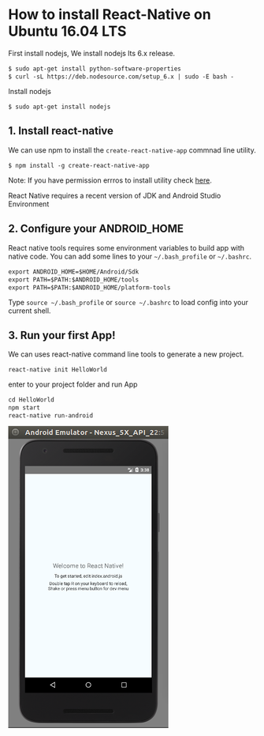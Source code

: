 # How to install React-Native on Ubuntu 16.04 LTS

First install nodejs, We install nodejs lts 6.x release.

```
$ sudo apt-get install python-software-properties
$ curl -sL https://deb.nodesource.com/setup_6.x | sudo -E bash -
```

Install nodejs
```
$ sudo apt-get install nodejs
```

## 1. Install react-native
We can use npm to install the ```create-react-native-app``` commnad line utility.
```
$ npm install -g create-react-native-app
```
Note: If you have permission errros to install utility check [here](https://gist.github.com/Dauzy/ccc46f72028e121bb67462173971cfeb).

React Native requires a recent version of JDK and Android Studio Environment

## 2. Configure your ANDROID_HOME
React native tools requires some environment variables to build app with native code. You can add some lines to your ```~/.bash_profile``` or ```~/.bashrc```.
```
export ANDROID_HOME=$HOME/Android/Sdk
export PATH=$PATH:$ANDROID_HOME/tools
export PATH=$PATH:$ANDROID_HOME/platform-tools
```
Type ```source ~/.bash_profile``` or ```source ~/.bashrc``` to load config into your current shell.

## 3. Run your first App!
We can uses react-native command line tools to generate a new project.
```
react-native init HelloWorld
```
enter to your project folder and run App
```
cd HelloWorld
npm start
react-native run-android
```

![react-native App](https://raw.githubusercontent.com/Dauzy/How-to-install-React-Native/master/image.png)
